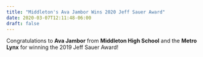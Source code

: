 ```yaml
---
title: "Middleton's Ava Jambor Wins 2020 Jeff Sauer Award"
date: 2020-03-07T12:11:48-06:00
draft: false
---
```


Congratulations to **Ava Jambor** from **Middleton High School** 
and the **Metro Lynx** for winning the 2019 Jeff Sauer Award!
